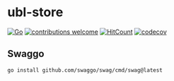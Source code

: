 # ubl-store

[![Go](https://github.com/codingtroop/ubl-store/actions/workflows/go.yml/badge.svg)](https://github.com/codingtroop/ubl-store/actions/workflows/go.yml)
[![contributions welcome](https://img.shields.io/badge/contributions-welcome-brightgreen.svg?style=flat)](https://github.com/codingtroop/ubl-store/issues)
[![HitCount](http://hits.dwyl.com/codingtroop/ubl-store.svg)](http://hits.dwyl.com/codingtroop/ubl-store)
[![codecov](https://codecov.io/gh/codingtroop/ubl-store/branch/main/graph/badge.svg?token=6E72396ORB)](https://codecov.io/gh/codingtroop/ubl-store)


## Swaggo

```shell
go install github.com/swaggo/swag/cmd/swag@latest
```
